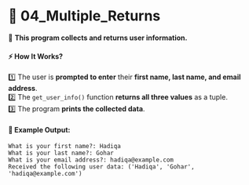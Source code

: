 # 📝 **04_Multiple_Returns**  

📌 **This program collects and returns user information.**  

#### ⚡ **How It Works?**  
1️⃣ The user is **prompted to enter** their **first name, last name, and email address**.  
2️⃣ The `get_user_info()` function **returns all three values** as a tuple.  
3️⃣ The program **prints the collected data**.  

#### 📝 **Example Output:**  
```
What is your first name?: Hadiqa  
What is your last name?: Gohar  
What is your email address?: hadiqa@example.com  
Received the following user data: ('Hadiqa', 'Gohar', 'hadiqa@example.com')
```
